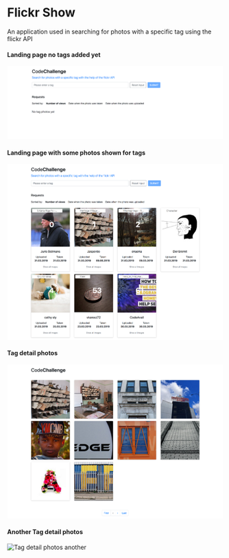 # Flickr Show

An application used in searching for photos with a specific tag using the flickr API

#### Landing page no tags added yet
![Landing page no tags](no_tags_photos_landing.png?raw=true "No tags yet")

#### Landing page with some photos shown for tags
![Landing page with tags](landing_with_tags_photos.png?raw=true "Landing page with tags")

#### Tag detail photos
![Tag detail photos](tag_detail_photos.png?raw=true "Tag detail photos")

#### Another Tag detail photos
![Tag detail photos another](tag_detail_photos_another.png?raw=true "Tag detail photos for lion")
